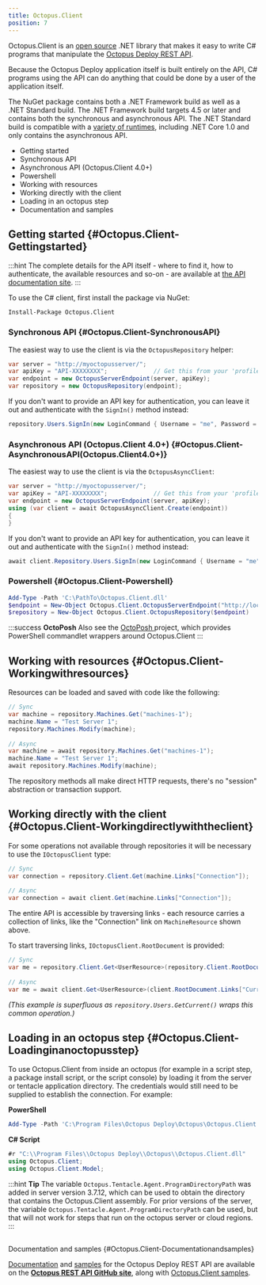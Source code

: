 ```yaml
---
title: Octopus.Client
position: 7
---
```


Octopus.Client is an [open source](https://github.com/OctopusDeploy/OctopusClients) .NET library that makes it easy to write C# programs that manipulate the [Octopus Deploy REST API](/docs/api-and-integration/octopus-rest-api.md).

Because the Octopus Deploy application itself is built entirely on the API, C# programs using the API can do anything that could be done by a user of the application itself.

The NuGet package contains both a .NET Framework build as well as a .NET Standard build. The .NET Framework build targets 4.5 or later and contains both the synchronous and asynchronous API. The .NET Standard build is compatible with a [variety of runtimes](https://docs.microsoft.com/en-us/dotnet/articles/standard/library), including .NET Core 1.0 and only contains the asynchronous API.

- Getting started
 - Synchronous API
 - Asynchronous API (Octopus.Client 4.0+)
 - Powershell
- Working with resources
- Working directly with the client
- Loading in an octopus step
- Documentation and samples

## Getting started {#Octopus.Client-Gettingstarted}

:::hint
The complete details for the API itself - where to find it, how to authenticate, the available resources and so-on - are available at [the API documentation site](http://g.octopushq.com/ApiDocs).
:::

To use the C# client, first install the package via NuGet:

```text
Install-Package Octopus.Client
```

### Synchronous API {#Octopus.Client-SynchronousAPI}

The easiest way to use the client is via the `OctopusRepository` helper:

```c#
var server = "http://myoctopusserver/";   
var apiKey = "API-XXXXXXXX";             // Get this from your 'profile' page in the Octopus web portal
var endpoint = new OctopusServerEndpoint(server, apiKey);
var repository = new OctopusRepository(endpoint);
```

If you don't want to provide an API key for authentication, you can leave it out and authenticate with the `SignIn()` method instead:

```c#
repository.Users.SignIn(new LoginCommand { Username = "me", Password = "secret" });
```

### Asynchronous API (Octopus.Client 4.0+) {#Octopus.Client-AsynchronousAPI(Octopus.Client4.0+)}

The easiest way to use the client is via the `OctopusAsyncClient`:

```c#
var server = "http://myoctopusserver/";   
var apiKey = "API-XXXXXXXX";             // Get this from your 'profile' page in the Octopus web portal
var endpoint = new OctopusServerEndpoint(server, apiKey);
using (var client = await OctopusAsyncClient.Create(endpoint))
{
}
```

If you don't want to provide an API key for authentication, you can leave it out and authenticate with the `SignIn()` method instead:

```c#
await client.Repository.Users.SignIn(new LoginCommand { Username = "me", Password = "secret" });
```

### Powershell {#Octopus.Client-Powershell}

```powershell
Add-Type -Path 'C:\PathTo\Octopus.Client.dll'
$endpoint = New-Object Octopus.Client.OctopusServerEndpoint("http://localhost",$ApiKey)
$repository = New-Object Octopus.Client.OctopusRepository($endpoint)
```

:::success
**OctoPosh**
Also see the [OctoPosh ](https://github.com/Dalmirog/OctoPosh)project, which provides PowerShell commandlet wrappers around Octopus.Client
:::

## Working with resources {#Octopus.Client-Workingwithresources}

Resources can be loaded and saved with code like the following:

```c#
// Sync
var machine = repository.Machines.Get("machines-1");
machine.Name = "Test Server 1";
repository.Machines.Modify(machine);
 
// Async
var machine = await repository.Machines.Get("machines-1");
machine.Name = "Test Server 1";
await repository.Machines.Modify(machine);
```

The repository methods all make direct HTTP requests, there's no "session" abstraction or transaction support.

## Working directly with the client {#Octopus.Client-Workingdirectlywiththeclient}

For some operations not available through repositories it will be necessary to use the `IOctopusClient` type:

```c#
// Sync
var connection = repository.Client.Get(machine.Links["Connection"]);
 
// Async
var connection = await client.Get(machine.Links["Connection"]);
```

The entire API is accessible by traversing links - each resource carries a collection of links, like the "Connection" link on `MachineResource` shown above.

To start traversing links, `IOctopusClient.RootDocument` is provided:

```c#
// Sync
var me = repository.Client.Get<UserResource>(repository.Client.RootDocument.Links["CurrentUser"]);
 
// Async
var me = await client.Get<UserResource>(client.RootDocument.Links["CurrentUser"])
```

*(This example is superfluous as `repository.Users.GetCurrent()` wraps this common operation.)*

## Loading in an octopus step {#Octopus.Client-Loadinginanoctopusstep}

To use Octopus.Client from inside an octopus (for example in a script step, a package install script, or the script console) by loading it from the server or tentacle application directory. The credentials would still need to be supplied to establish the connection. For example:

**PowerShell**

```powershell
Add-Type -Path 'C:\Program Files\Octopus Deploy\Octopus\Octopus.Client.dll'
```

**C# Script**

```c#
#r "C:\\Program Files\\Octopus Deploy\\Octopus\\Octopus.Client.dll"
using Octopus.Client;
using Octopus.Client.Model;
```

:::hint
**Tip**
The variable `Octopus.Tentacle.Agent.ProgramDirectoryPath` was added in server version 3.7.12, which can be used to obtain the directory that contains the Octopus.Client assembly. For prior versions of the server, the variable `Octopus.Tentacle.Agent.ProgramDirectoryPath` can be used, but that will not work for steps that run on the octopus server or cloud regions.
:::

## 
Documentation and samples {#Octopus.Client-Documentationandsamples}

[Documentation](https://github.com/OctopusDeploy/OctopusDeploy-Api/wiki) and [samples](https://github.com/OctopusDeploy/OctopusDeploy-Api) for the Octopus Deploy REST API are available on the **[Octopus REST API GitHub site](https://github.com/OctopusDeploy/OctopusDeploy-Api)**, along with [Octopus.Client samples](https://github.com/OctopusDeploy/OctopusDeploy-Api/tree/master/Octopus.Client).
